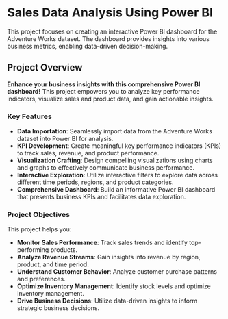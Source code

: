 # Sales Data Analysis Using Power BI 
This project focuses on creating an interactive Power BI dashboard for the Adventure Works dataset. The dashboard provides insights into various business metrics, enabling data-driven decision-making.

## Project Overview

**Enhance your business insights with this comprehensive Power BI dashboard!** This project empowers you to analyze key performance indicators, visualize sales and product data, and gain actionable insights.

### Key Features

- **Data Importation**: Seamlessly import data from the Adventure Works dataset into Power BI for analysis.
- **KPI Development**: Create meaningful key performance indicators (KPIs) to track sales, revenue, and product performance.
- **Visualization Crafting**: Design compelling visualizations using charts and graphs to effectively communicate business performance.
- **Interactive Exploration**: Utilize interactive filters to explore data across different time periods, regions, and product categories.
- **Comprehensive Dashboard**: Build an informative Power BI dashboard that presents business KPIs and facilitates data exploration.

### Project Objectives

This project helps you:

- **Monitor Sales Performance**: Track sales trends and identify top-performing products.
- **Analyze Revenue Streams**: Gain insights into revenue by region, product, and time period.
- **Understand Customer Behavior**: Analyze customer purchase patterns and preferences.
- **Optimize Inventory Management**: Identify stock levels and optimize inventory management.
- **Drive Business Decisions**: Utilize data-driven insights to inform strategic business decisions.
